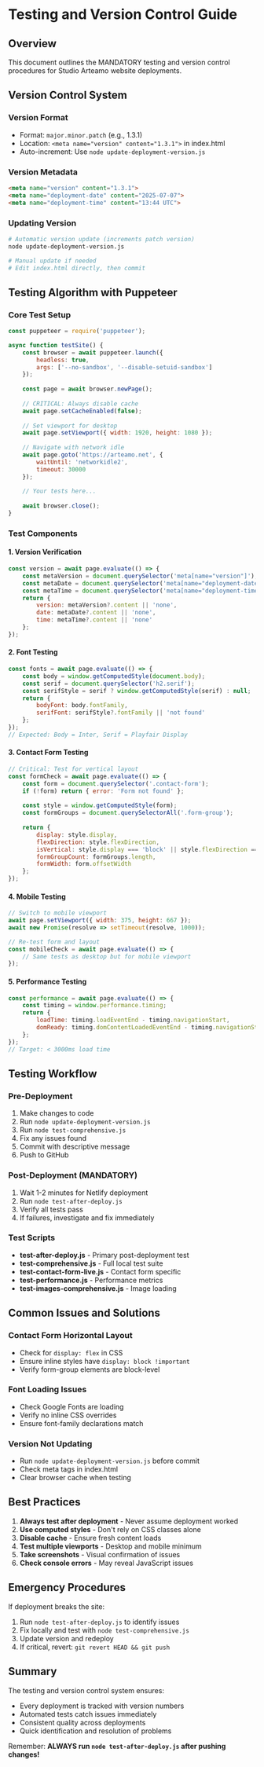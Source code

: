 # Testing and Version Control Guide

## Overview
This document outlines the MANDATORY testing and version control procedures for Studio Arteamo website deployments.

## Version Control System

### Version Format
- Format: `major.minor.patch` (e.g., 1.3.1)
- Location: `<meta name="version" content="1.3.1">` in index.html
- Auto-increment: Use `node update-deployment-version.js`

### Version Metadata
```html
<meta name="version" content="1.3.1">
<meta name="deployment-date" content="2025-07-07">
<meta name="deployment-time" content="13:44 UTC">
```

### Updating Version
```bash
# Automatic version update (increments patch version)
node update-deployment-version.js

# Manual update if needed
# Edit index.html directly, then commit
```

## Testing Algorithm with Puppeteer

### Core Test Setup
```javascript
const puppeteer = require('puppeteer');

async function testSite() {
    const browser = await puppeteer.launch({
        headless: true,
        args: ['--no-sandbox', '--disable-setuid-sandbox']
    });
    
    const page = await browser.newPage();
    
    // CRITICAL: Always disable cache
    await page.setCacheEnabled(false);
    
    // Set viewport for desktop
    await page.setViewport({ width: 1920, height: 1080 });
    
    // Navigate with network idle
    await page.goto('https://arteamo.net', { 
        waitUntil: 'networkidle2',
        timeout: 30000 
    });
    
    // Your tests here...
    
    await browser.close();
}
```

### Test Components

#### 1. Version Verification
```javascript
const version = await page.evaluate(() => {
    const metaVersion = document.querySelector('meta[name="version"]');
    const metaDate = document.querySelector('meta[name="deployment-date"]');
    const metaTime = document.querySelector('meta[name="deployment-time"]');
    return {
        version: metaVersion?.content || 'none',
        date: metaDate?.content || 'none',
        time: metaTime?.content || 'none'
    };
});
```

#### 2. Font Testing
```javascript
const fonts = await page.evaluate(() => {
    const body = window.getComputedStyle(document.body);
    const serif = document.querySelector('h2.serif');
    const serifStyle = serif ? window.getComputedStyle(serif) : null;
    return {
        bodyFont: body.fontFamily,
        serifFont: serifStyle?.fontFamily || 'not found'
    };
});
// Expected: Body = Inter, Serif = Playfair Display
```

#### 3. Contact Form Testing
```javascript
// Critical: Test for vertical layout
const formCheck = await page.evaluate(() => {
    const form = document.querySelector('.contact-form');
    if (!form) return { error: 'Form not found' };
    
    const style = window.getComputedStyle(form);
    const formGroups = document.querySelectorAll('.form-group');
    
    return {
        display: style.display,
        flexDirection: style.flexDirection,
        isVertical: style.display === 'block' || style.flexDirection === 'column',
        formGroupCount: formGroups.length,
        formWidth: form.offsetWidth
    };
});
```

#### 4. Mobile Testing
```javascript
// Switch to mobile viewport
await page.setViewport({ width: 375, height: 667 });
await new Promise(resolve => setTimeout(resolve, 1000));

// Re-test form and layout
const mobileCheck = await page.evaluate(() => {
    // Same tests as desktop but for mobile viewport
});
```

#### 5. Performance Testing
```javascript
const performance = await page.evaluate(() => {
    const timing = window.performance.timing;
    return {
        loadTime: timing.loadEventEnd - timing.navigationStart,
        domReady: timing.domContentLoadedEventEnd - timing.navigationStart
    };
});
// Target: < 3000ms load time
```

## Testing Workflow

### Pre-Deployment
1. Make changes to code
2. Run `node update-deployment-version.js`
3. Run `node test-comprehensive.js`
4. Fix any issues found
5. Commit with descriptive message
6. Push to GitHub

### Post-Deployment (MANDATORY)
1. Wait 1-2 minutes for Netlify deployment
2. Run `node test-after-deploy.js`
3. Verify all tests pass
4. If failures, investigate and fix immediately

### Test Scripts
- **test-after-deploy.js** - Primary post-deployment test
- **test-comprehensive.js** - Full local test suite
- **test-contact-form-live.js** - Contact form specific
- **test-performance.js** - Performance metrics
- **test-images-comprehensive.js** - Image loading

## Common Issues and Solutions

### Contact Form Horizontal Layout
- Check for `display: flex` in CSS
- Ensure inline styles have `display: block !important`
- Verify form-group elements are block-level

### Font Loading Issues
- Check Google Fonts are loading
- Verify no inline CSS overrides
- Ensure font-family declarations match

### Version Not Updating
- Run `node update-deployment-version.js` before commit
- Check meta tags in index.html
- Clear browser cache when testing

## Best Practices

1. **Always test after deployment** - Never assume deployment worked
2. **Use computed styles** - Don't rely on CSS classes alone
3. **Disable cache** - Ensure fresh content loads
4. **Test multiple viewports** - Desktop and mobile minimum
5. **Take screenshots** - Visual confirmation of issues
6. **Check console errors** - May reveal JavaScript issues

## Emergency Procedures

If deployment breaks the site:
1. Run `node test-after-deploy.js` to identify issues
2. Fix locally and test with `node test-comprehensive.js`
3. Update version and redeploy
4. If critical, revert: `git revert HEAD && git push`

## Summary

The testing and version control system ensures:
- Every deployment is tracked with version numbers
- Automated tests catch issues immediately
- Consistent quality across deployments
- Quick identification and resolution of problems

Remember: **ALWAYS run `node test-after-deploy.js` after pushing changes!**
